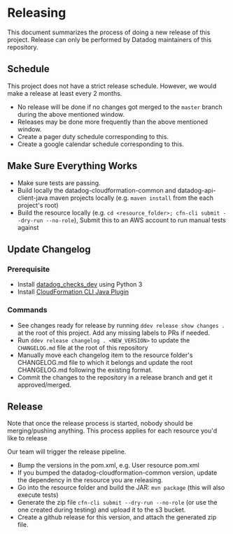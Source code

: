 # Releasing

This document summarizes the process of doing a new release of this project.
Release can only be performed by Datadog maintainers of this repository.

## Schedule
This project does not have a strict release schedule. However, we would make a release at least every 2 months.
  - No release will be done if no changes got merged to the `master` branch during the above mentioned window.
  - Releases may be done more frequently than the above mentioned window.
  - Create a pager duty schedule corresponding to this.
  - Create a google calendar schedule corresponding to this.

## Make Sure Everything Works

* Make sure tests are passing.
* Build locally the datadog-cloudformation-common and datadog-api-client-java maven projects locally (e.g. `maven install` from the each project's root)
* Build the resource locally (e.g. `cd <resource_folder>; cfn-cli submit --dry-run --no-role`), Submit this to an AWS account to run manual tests against

## Update Changelog

### Prerequisite

- Install [datadog_checks_dev](https://datadog-checks-base.readthedocs.io/en/latest/datadog_checks_dev.cli.html#installation) using Python 3
- Install [CloudFormation CLI Java Plugin](https://github.com/aws-cloudformation/cloudformation-cli-java-plugin/releases)

### Commands

- See changes ready for release by running `ddev release show changes .` at the root of this project. Add any missing labels to PRs if needed.
- Run `ddev release changelog . <NEW_VERSION>` to update the `CHANGELOG.md` file at the root of this repository
- Manually move each changelog item to the resource folder's CHANGELOG.md file to which it belongs and update the root CHANGELOG.md following the existing format.
- Commit the changes to the repository in a release branch and get it approved/merged.

## Release

Note that once the release process is started, nobody should be merging/pushing anything. This process applies for each resource you'd like to release

Our team will trigger the release pipeline.

* Bump the versions in the pom.xml, e.g. User resource pom.xml
* If you bumped the datadog-cloudformation-common version, update the dependency in the resource you are releasing.
* Go into the resource folder and build the JAR: `mvn package` (this will also execute tests)
* Generate the zip file `cfn-cli submit --dry-run --no-role` (or use the one created during testing) and upload it to the s3 bucket.
* Create a github release for this version, and attach the generated zip file.
